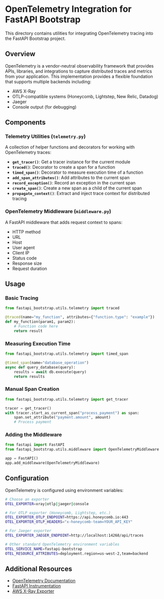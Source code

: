 # OpenTelemetry Integration for FastAPI Bootstrap

This directory contains utilities for integrating OpenTelemetry tracing into the FastAPI Bootstrap project.

## Overview

OpenTelemetry is a vendor-neutral observability framework that provides APIs, libraries, and integrations to capture distributed traces and metrics from your application. This implementation provides a flexible foundation that supports multiple backends including:

- AWS X-Ray
- OTLP-compatible systems (Honeycomb, Lightstep, New Relic, Datadog)
- Jaeger
- Console output (for debugging)

## Components

### Telemetry Utilities (`telemetry.py`)

A collection of helper functions and decorators for working with OpenTelemetry traces:

- **`get_tracer()`**: Get a tracer instance for the current module
- **`traced()`**: Decorator to create a span for a function
- **`timed_span()`**: Decorator to measure execution time of a function
- **`add_span_attributes()`**: Add attributes to the current span
- **`record_exception()`**: Record an exception in the current span
- **`create_span()`**: Create a new span as a child of the current span
- **`propagate_context()`**: Extract and inject trace context for distributed tracing

### OpenTelemetry Middleware (`middleware.py`)

A FastAPI middleware that adds request context to spans:

- HTTP method
- URL
- Host
- User agent
- Client IP
- Status code
- Response size
- Request duration

## Usage

### Basic Tracing

```python
from fastapi_bootstrap.utils.telemetry import traced

@traced(name="my_function", attributes={"function.type": "example"})
def my_function(param1, param2):
    # Function code here
    return result
```

### Measuring Execution Time

```python
from fastapi_bootstrap.utils.telemetry import timed_span

@timed_span(name="database_operation")
async def query_database(query):
    results = await db.execute(query)
    return results
```

### Manual Span Creation

```python
from fastapi_bootstrap.utils.telemetry import get_tracer

tracer = get_tracer()
with tracer.start_as_current_span("process_payment") as span:
    span.set_attribute("payment.amount", amount)
    # Process payment
```

### Adding the Middleware

```python
from fastapi import FastAPI
from fastapi_bootstrap.utils.middleware import OpenTelemetryMiddleware

app = FastAPI()
app.add_middleware(OpenTelemetryMiddleware)
```

## Configuration

OpenTelemetry is configured using environment variables:

```bash
# Choose an exporter
OTEL_EXPORTER=xray|otlp|jaeger|console

# For OTLP exporter (Honeycomb, Lightstep, etc.)
OTEL_EXPORTER_OTLP_ENDPOINT=https://api.honeycomb.io:443
OTEL_EXPORTER_OTLP_HEADERS="x-honeycomb-team=YOUR_API_KEY"

# For Jaeger exporter
OTEL_EXPORTER_JAEGER_ENDPOINT=http://localhost:14268/api/traces

# Other standard OpenTelemetry environment variables
OTEL_SERVICE_NAME=fastapi-bootstrap
OTEL_RESOURCE_ATTRIBUTES=deployment.region=us-west-2,team=backend
```

## Additional Resources

- [OpenTelemetry Documentation](https://opentelemetry.io/docs/)
- [FastAPI Instrumentation](https://opentelemetry-python-contrib.readthedocs.io/en/latest/instrumentation/fastapi/fastapi.html)
- [AWS X-Ray Exporter](https://aws-otel.github.io/docs/getting-started/python-sdk/trace-manual-instrumentation)
